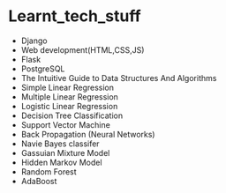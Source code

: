 # Learnt_tech_stuff
* Django
* Web development(HTML,CSS,JS)
* Flask
* PostgreSQL
* The Intuitive Guide to Data Structures And Algorithms 
* Simple Linear Regression
* Multiple Linear Regression
* Logistic Linear Regression
* Decision Tree Classification
* Support Vector Machine
* Back Propagation (Neural Networks)
* Navie Bayes classifer
* Gassuian Mixture Model
* Hidden Markov Model
* Random Forest
* AdaBoost

